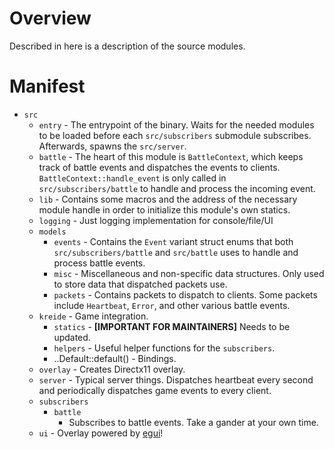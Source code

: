 # Overview
Described in here is a description of the source modules. 
# Manifest
- ``src``
    - ``entry`` - The entrypoint of the binary. Waits for the needed modules to be loaded before each ``src/subscribers`` submodule subscribes. Afterwards, spawns the ``src/server``.
    - ``battle`` - The heart of this module is ``BattleContext``, which keeps track of battle events and dispatches the events to clients. ``BattleContext::handle_event`` is only called in ``src/subscribers/battle`` to handle and process the incoming event.
    - ``lib`` - Contains some macros and the address of the necessary module handle in order to initialize this module's own statics.
    - ``logging`` - Just logging implementation for console/file/UI
    - ``models``
        - ``events`` - Contains the ``Event`` variant struct enums that both ``src/subscribers/battle`` and ``src/battle`` uses to handle and process battle events.
        - ``misc`` - Miscellaneous and non-specific data structures. Only used to store data that dispatched packets use.
        - ``packets`` - Contains packets to dispatch to clients. Some packets include ``Heartbeat``, ``Error``, and other various battle events.
    - ``kreide`` - Game integration.
        - ``statics`` - **[IMPORTANT FOR MAINTAINERS]** Needs to be updated.
        - ``helpers`` - Useful helper functions for the ``subscribers``.
        - \.\.Default::default() - Bindings.
    - ``overlay`` - Creates Directx11 overlay.
    - ``server`` - Typical server things. Dispatches heartbeat every second and periodically dispatches game events to every client. 
     - ``subscribers``
        - ``battle``
            - Subscribes to battle events. Take a gander at your own time.
    -  ``ui`` - Overlay powered by [egui](https://github.com/emilk/egui)!